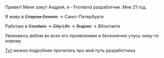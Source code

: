 Привет!
Меня зовут Андрей, я - Frontend разработчик. Мне 21 год.

Я живу в ~~Старом Осколе~~ → Санкт-Петербурге

Работаю в ~~Goodwix~~ → ~~City Life~~ → ~~Яндекс~~ → ВКонтакте

Увлекаюсь вебом во всех его проявлениях и бесконечно учусь чему-то новому

[Тут](https://vk.cc/asLeHO) можно подробнее прочитать про мой путь разработчика